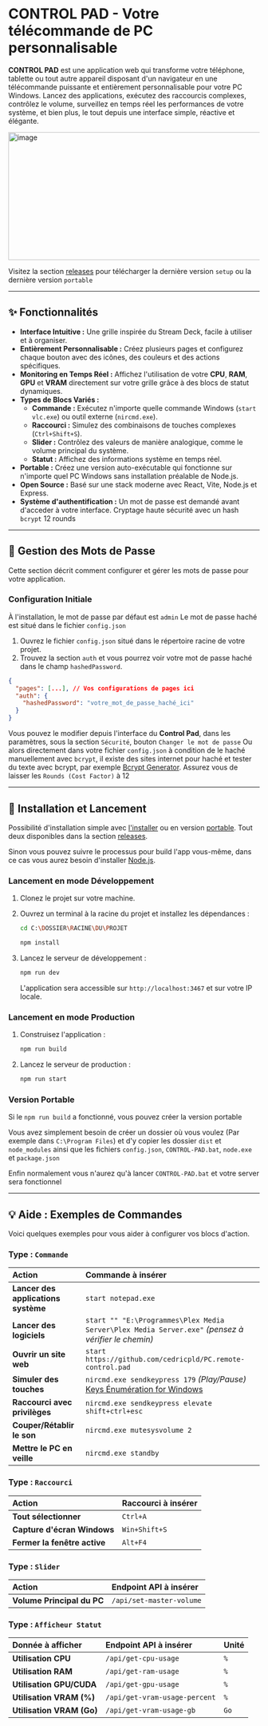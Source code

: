 # **CONTROL PAD** - Votre télécommande de PC personnalisable

**CONTROL PAD** est une application web qui transforme votre téléphone, tablette ou tout autre appareil disposant d'un navigateur en une télécommande puissante et entièrement personnalisable pour votre PC Windows. Lancez des applications, exécutez des raccourcis complexes, contrôlez le volume, surveillez en temps réel les performances de votre système, et bien plus, le tout depuis une interface simple, réactive et élégante.


<img width="775" height="256" alt="image" src="https://github.com/user-attachments/assets/a76cde3b-f191-49e3-9330-41f390e9866e" />

Visitez la section [releases](https://github.com/cedricpld/PC.remote-control.pad/releases) pour télécharger la dernière version ```setup``` ou la dernière version ```portable```

---
## ✨ Fonctionnalités

* **Interface Intuitive :** Une grille inspirée du Stream Deck, facile à utiliser et à organiser.
* **Entièrement Personnalisable :** Créez plusieurs pages et configurez chaque bouton avec des icônes, des couleurs et des actions spécifiques.
* **Monitoring en Temps Réel :** Affichez l'utilisation de votre **CPU**, **RAM**, **GPU** et **VRAM** directement sur votre grille grâce à des blocs de statut dynamiques.
* **Types de Blocs Variés :**
    * **Commande :** Exécutez n'importe quelle commande Windows (`start vlc.exe`) ou outil externe (`nircmd.exe`).
    * **Raccourci :** Simulez des combinaisons de touches complexes (`Ctrl+Shift+S`).
    * **Slider :** Contrôlez des valeurs de manière analogique, comme le volume principal du système.
    * **Statut :** Affichez des informations système en temps réel.
* **Portable :** Créez une version auto-exécutable qui fonctionne sur n'importe quel PC Windows sans installation préalable de Node.js.
* **Open Source :** Basé sur une stack moderne avec React, Vite, Node.js et Express.
* **Système d'authentification :** Un mot de passe est demandé avant d'acceder à votre interface. Cryptage haute sécurité avec un hash ```bcrypt``` 12 rounds

---
## 🔑 Gestion des Mots de Passe

Cette section décrit comment configurer et gérer les mots de passe pour votre application.

### Configuration Initiale

À l'installation, le mot de passe par défaut est ```admin```
Le mot de passe haché est situé dans le fichier ```config.json```

1. Ouvrez le fichier `config.json` situé dans le répertoire racine de votre projet.
2. Trouvez la section `auth` et vous pourrez voir votre mot de passe haché dans le champ `hashedPassword`.

```json
{
  "pages": [...], // Vos configurations de pages ici
  "auth": {
    "hashedPassword": "votre_mot_de_passe_haché_ici"
  }
}
```

Vous pouvez le modifier depuis l'interface du **Control Pad**, dans les paramètres, sous la section ```Sécurité```, bouton ```Changer le mot de passe```
Ou alors directement dans votre fichier ```config.json``` à condition de le haché manuellement avec ```bcrypt```, il existe des sites internet pour haché et tester du texte avec bcrypt, par exemple [Bcrypt Generator](https://bcrypt-generator.com/). Assurez vous de laisser les ```Rounds (Cost Factor)``` à 12


---
## 🚀 Installation et Lancement

Possibilité d'installation simple avec [l'installer](https://github.com/cedricpld/PC.remote-control.pad/releases/download/v1.2.2/Control-Pad-Setup_1.2.2.msi) ou en version [portable](https://github.com/cedricpld/PC.remote-control.pad/releases/download/v1.2.2/Control-Pad-Portable_1.2.2.rar).
 Tout deux disponibles dans la section [releases](https://github.com/cedricpld/PC.remote-control.pad/releases).

 Sinon vous pouvez suivre le processus pour build l'app vous-même, dans ce cas vous aurez besoin d'installer [Node.js](https://nodejs.org/fr).



### Lancement en mode Développement

1.  Clonez le projet sur votre machine.
2.  Ouvrez un terminal à la racine du projet et installez les dépendances :
    
    ```bash
    cd C:\DOSSIER\RACINE\DU\PROJET
    ```
    
    ```bash
    npm install
    ```
3.  Lancez le serveur de développement :
    ```bash
    npm run dev
    ```
    L'application sera accessible sur `http://localhost:3467` et sur votre IP locale.

### Lancement en mode Production

1.  Construisez l'application :
    ```bash
    npm run build
    ```
2.  Lancez le serveur de production :
    ```bash
    npm run start
    ```

### Version Portable

Si le ```npm run build``` a fonctionné, vous pouvez créer la version portable

Vous avez simplement besoin de créer un dossier où vous voulez (Par exemple dans ```C:\Program Files```) et d'y copier les dossier ```dist``` et ```node_modules``` ainsi que les fichiers ```config.json```, ```CONTROL-PAD.bat```, ```node.exe``` et ```package.json```

Enfin normalement vous n'aurez qu'à lancer ```CONTROL-PAD.bat``` et votre server sera fonctionnel

---
## 💡 Aide : Exemples de Commandes

Voici quelques exemples pour vous aider à configurer vos blocs d'action.

### Type : `Commande`

| Action | Commande à insérer |
| :--- | :--- |
| **Lancer des applications système** | `start notepad.exe` |
| **Lancer des logiciels** | `start "" "E:\Programmes\Plex Media Server\Plex Media Server.exe"` *(pensez à vérifier le chemin)* |
| **Ouvrir un site web** | `start https://github.com/cedricpld/PC.remote-control.pad` |
| **Simuler des touches** | `nircmd.exe sendkeypress 179` *(Play/Pause)* [Keys Énumération for Windows](https://learn.microsoft.com/fr-fr/dotnet/api/system.windows.forms.keys?view=windowsdesktop-8.0)|
| **Raccourci avec privilèges** | `nircmd.exe sendkeypress elevate shift+ctrl+esc` |
| **Couper/Rétablir le son** | `nircmd.exe mutesysvolume 2` |
| **Mettre le PC en veille** | `nircmd.exe standby` |

### Type : `Raccourci`

| Action | Raccourci à insérer |
| :--- | :--- |
| **Tout sélectionner** | `Ctrl+A` |
| **Capture d'écran Windows**| `Win+Shift+S` |
| **Fermer la fenêtre active** | `Alt+F4` |

### Type : `Slider`

| Action | Endpoint API à insérer |
| :--- | :--- |
| **Volume Principal du PC**| `/api/set-master-volume` |

### Type : `Afficheur Statut`

| Donnée à afficher | Endpoint API à insérer | Unité |
| :--- | :--- | :--- |
| **Utilisation CPU** | `/api/get-cpu-usage` | `%` |
| **Utilisation RAM** | `/api/get-ram-usage` | `%` |
| **Utilisation GPU/CUDA**| `/api/get-gpu-usage` | `%` |
| **Utilisation VRAM (%)**| `/api/get-vram-usage-percent` | `%` |
| **Utilisation VRAM (Go)**| `/api/get-vram-usage-gb` | `Go` |
